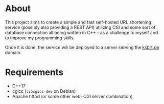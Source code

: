 # About
This project aims to create a simple and fast self-hosted URL shortening service (possibly also providing a REST API) utilizing CGI and some sort of database connection all being written in C++ - as a challenge to myself and to improve my programming skills.

Once it is done, the service will be deployed to a server serving the [ksbrt.de](https://ksbrt.de) domain.

# Requirements
- C++17
- cgicc (`libcgicc-dev` on Debian)
- Apache httpd (or some other web+CGI server combination)